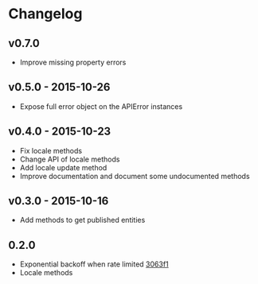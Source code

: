 # Changelog

## v0.7.0
- Improve missing property errors

## v0.5.0 - 2015-10-26
- Expose full error object on the APIError instances

## v0.4.0 - 2015-10-23
- Fix locale methods
- Change API of locale methods
- Add locale update method
- Improve documentation and document some undocumented methods

## v0.3.0 - 2015-10-16
- Add methods to get published entities

## 0.2.0
- Exponential backoff when rate limited [3063f1](https://github.com/contentful/contentful-management.js/commit/3063f1840302cddb4c47bfc8c9229507e1363e8c)
- Locale methods
